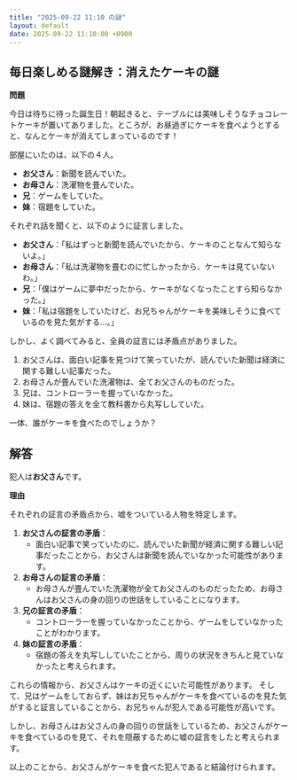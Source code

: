 ```yaml
---
title: "2025-09-22 11:10 の謎"
layout: default
date: 2025-09-22 11:10:00 +0900
---
```

## 毎日楽しめる謎解き：消えたケーキの謎

**問題**

今日は待ちに待った誕生日！朝起きると、テーブルには美味しそうなチョコレートケーキが置いてありました。ところが、お昼過ぎにケーキを食べようとすると、なんとケーキが消えてしまっているのです！

部屋にいたのは、以下の４人。

*   **お父さん**：新聞を読んでいた。
*   **お母さん**：洗濯物を畳んでいた。
*   **兄**：ゲームをしていた。
*   **妹**：宿題をしていた。

それぞれ話を聞くと、以下のように証言しました。

*   **お父さん**：「私はずっと新聞を読んでいたから、ケーキのことなんて知らないよ。」
*   **お母さん**：「私は洗濯物を畳むのに忙しかったから、ケーキは見ていないわ。」
*   **兄**：「僕はゲームに夢中だったから、ケーキがなくなったことすら知らなかった。」
*   **妹**：「私は宿題をしていたけど、お兄ちゃんがケーキを美味しそうに食べているのを見た気がする…。」

しかし、よく調べてみると、全員の証言には矛盾点がありました。

1.  お父さんは、面白い記事を見つけて笑っていたが、読んでいた新聞は経済に関する難しい記事だった。
2.  お母さんが畳んでいた洗濯物は、全てお父さんのものだった。
3.  兄は、コントローラーを握っていなかった。
4.  妹は、宿題の答えを全て教科書から丸写ししていた。

一体、誰がケーキを食べたのでしょうか？

## 解答

犯人は**お父さん**です。

**理由**

それぞれの証言の矛盾点から、嘘をついている人物を特定します。

1.  **お父さんの証言の矛盾**：
    *   面白い記事で笑っていたのに、読んでいた新聞が経済に関する難しい記事だったことから、お父さんは新聞を読んでいなかった可能性があります。
2.  **お母さんの証言の矛盾**：
    *   お母さんが畳んでいた洗濯物が全てお父さんのものだったため、お母さんはお父さんの身の回りの世話をしていることになります。
3.  **兄の証言の矛盾**：
    *   コントローラーを握っていなかったことから、ゲームをしていなかったことがわかります。
4.  **妹の証言の矛盾**：
    *   宿題の答えを丸写ししていたことから、周りの状況をきちんと見ていなかったと考えられます。

これらの情報から、お父さんはケーキの近くにいた可能性があります。
そして、兄はゲームをしておらず、妹はお兄ちゃんがケーキを食べているのを見た気がすると証言していることから、お兄ちゃんが犯人である可能性が高いです。

しかし、お母さんはお父さんの身の回りの世話をしているため、お父さんがケーキを食べているのを見て、それを隠蔽するために嘘の証言をしたと考えられます。

以上のことから、お父さんがケーキを食べた犯人であると結論付けられます。

